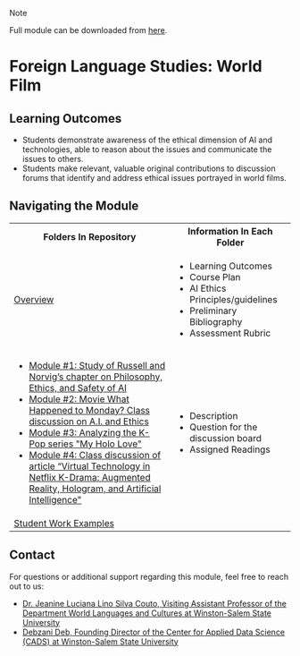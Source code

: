 > [!NOTE]
> Full module can be downloaded from [here](https://github.com/CADS-WSSU/WSSU-AI-Ethics-Modules/blob/main/AI%20in%20Business%20Ethics/AI%20in%20Business%20Ethics%20Module.pdf). 
# Foreign Language Studies: World Film

## Learning Outcomes 

* Students demonstrate awareness of the ethical dimension of AI and technologies, able to reason about the issues and communicate the issues to others.
* Students make relevant, valuable original contributions to discussion forums that identify and address ethical issues portrayed in world films.


## Navigating the Module
<table>
  <tbody>
    <tr>
      <th>Folders In Repository</th>
      <th>Information In Each Folder</th>
    </tr>
    <tr>
      <td><a href="https://github.com/CADS-WSSU/WSSU-AI-Ethics-Modules/tree/main/Foreign%20Language%20Studies:%20World%20Film/Overview">Overview</a></td>
      <td>
        <ul>
          <li>Learning Outcomes </li>
          <li>Course Plan</li>
          <li>AI Ethics Principles/guidelines</li>
          <li>Preliminary Bibliography</li>
          <li>Assessment Rubric</li>
        </ul>
      </td>
    </tr>
    <tr>
      <td>
        <ul>
          <li><a href="https://github.com/CADS-WSSU/WSSU-AI-Ethics-Modules/tree/main/Foreign%20Language%20Studies:%20World%20Film/Module%20%231:%20Study%20of%20Russell%20and%20Norvig%E2%80%99s%20chapter%20on%20Philosophy,%20Ethics,%20and%20Safety%20of%20AI">Module #1: Study of Russell and Norvig’s chapter on Philosophy, Ethics, and Safety of AI</a></li>
          <li><a href="https://github.com/CADS-WSSU/WSSU-AI-Ethics-Modules/tree/main/Foreign%20Language%20Studies:%20World%20Film/Module%20%232:%20Movie%20What%20Happened%20to%20Monday%3F%20Class%20discussion%20on%20A.I.%20and%20Ethics">Module #2: Movie What Happened to Monday? Class discussion on A.I. and Ethics</a></li>
           <li><a href="https://github.com/CADS-WSSU/WSSU-AI-Ethics-Modules/tree/main/Foreign%20Language%20Studies:%20World%20Film/Module%20%233:%20Analyzing%20the%20K-Pop%20series%20%22My%20Holo%20Love%22">Module #3: Analyzing the K-Pop series "My Holo Love"</a></li>
          <li><a href="https://github.com/CADS-WSSU/WSSU-AI-Ethics-Modules/tree/main/Foreign%20Language%20Studies:%20World%20Film/Module%20%234:%20Class%20discussion%20of%20article%20%E2%80%9CVirtual%20Technology%20in%20Netflix%20K-Drama:%20Augmented%20Reality,%20Hologram,%20and%20Artificial%20Intelligence%22">Module #4: Class discussion of article “Virtual Technology in Netflix K-Drama: Augmented Reality, Hologram, and Artificial Intelligence"</a></li>
        </ul>
      </td>
      <td>
        <ul>
          <li>Description</li>
          <li>Question for the discussion board</li>
          <li>Assigned Readings</li>
        </ul>
      </td>
    </tr>
    <tr>
      <td><a href="">Student Work Examples</a></td>
      <td>
      </td>
    </tr>
  </tbody>
</table>

## Contact
For questions or additional support regarding this module, feel free to reach out to us:
* [Dr. Jeanine Luciana Lino Silva Couto, Visiting Assistant Professor of the Department World Languages and Cultures
at Winston-Salem State University](mailto:coutojl@wssu.edu)
* [Debzani Deb, Founding Director of the Center for Applied Data Science (CADS) at Winston-Salem State University](mailto:debd@wssu.edu)
